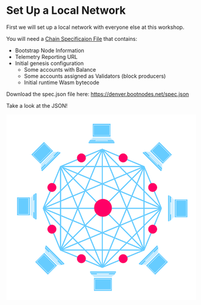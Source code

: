 # Set Up a Local Network

First we will set up a local network with everyone else at this workshop.

You will need a [Chain Specificaion File](https://denver.bootnodes.net/spec.json) that contains:

* Bootstrap Node Information
* Telemetry Reporting URL
* Initial genesis configuration
	* Some accounts with Balance
	* Some accounts assigned as Validators (block producers)
	* Initial runtime Wasm bytecode

Download the spec.json file here: https://denver.bootnodes.net/spec.json

Take a look at the JSON!

<!-- slide:break -->

![Decentralized Network](./assets/network.png)

<!-- <button id="gen-button">Generate Keys</button>
<div id="keygen">
	<textarea id="ed25519"></textarea>
	<textarea id="sr25519"></textarea>
</div> -->
